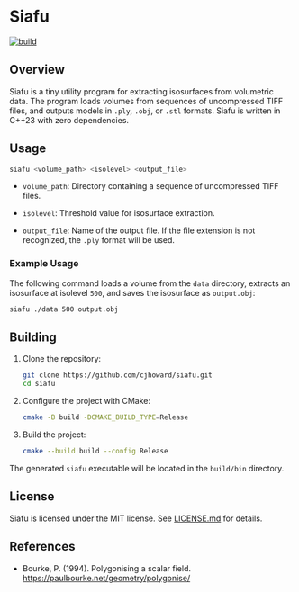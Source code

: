 # Siafu

[![build](https://github.com/cjhoward/siafu/actions/workflows/build.yml/badge.svg)](https://github.com/cjhoward/siafu/actions/workflows/build.yml)

## Overview

Siafu is a tiny utility program for extracting isosurfaces from volumetric data. The program loads volumes from sequences of uncompressed TIFF files, and outputs models in `.ply`, `.obj`, or `.stl` formats. Siafu is written in C++23 with zero dependencies.

## Usage

```bash
siafu <volume_path> <isolevel> <output_file>
```

- `volume_path`: Directory containing a sequence of uncompressed TIFF files.

- `isolevel`: Threshold value for isosurface extraction.

- `output_file`: Name of the output file. If the file extension is not recognized, the `.ply` format will be used.

### Example Usage

The following command loads a volume from the `data` directory, extracts an isosurface at isolevel `500`, and saves the isosurface as `output.obj`:

```bash
siafu ./data 500 output.obj
```

## Building

1. Clone the repository:

   ```bash
   git clone https://github.com/cjhoward/siafu.git
   cd siafu
   ```

2. Configure the project with CMake:

   ```bash
   cmake -B build -DCMAKE_BUILD_TYPE=Release
   ```

3. Build the project:

   ```bash
   cmake --build build --config Release
   ```

The generated `siafu` executable will be located in the `build/bin` directory.

## License

Siafu is licensed under the MIT license. See [LICENSE.md](./LICENSE.md) for details.

## References

- Bourke, P. (1994). Polygonising a scalar field. <https://paulbourke.net/geometry/polygonise/>
